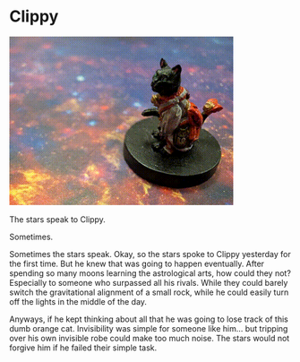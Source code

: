 # Clippy

<!-- ![image](/assets/images/clippyStars.jpg) -->
![image](/assets/clippyStars.gif)
<!-- <img src="/assets/clippyStars.gif" align="left"/> -->


The stars speak to Clippy. 

Sometimes. 

Sometimes the stars speak. Okay, so the stars spoke to Clippy yesterday for the first time. But he knew that was going to happen eventually. After spending so many moons learning the astrological arts, how could they not? Especially to someone who surpassed all his rivals. While they could barely switch the gravitational alignment of a small rock, while he could easily turn off the lights in the middle of the day.

Anyways, if he kept thinking about all that he was going to lose track of this dumb orange cat. Invisibility was simple for someone like him… but tripping over his own invisible robe could make too much noise. The stars would not forgive him if he failed their simple task.
